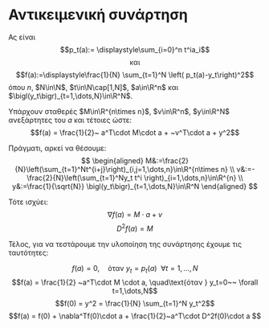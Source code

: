 # Αντικειμενική συνάρτηση

Ας είναι
$$p_t(a):= \displaystyle\sum_{i=0}^n t^ia_i$$
$$\text{και}$$
$$f(a):=\displaystyle\frac{1}{N} \sum_{t=1}^N \left( p_t(a)-y_t\right)^2$$
όπου $n$, $N\in\N$, $t\in\N\cap[1,N]$, $a\in\R^n$ και $\bigl(y_t\bigr)_{t=1,\dots,Ν}\in\R^N$.

Υπάρχουν σταθερές $M\in\R^{n\times n}$, $v\in\R^n$, $y\in\R^Ν$ ανεξάρτητες του $a$ και τέτοιες ώστε: $$f(a) = \frac{1}{2}~ a^T\cdot M\cdot a + ~v^T\cdot a +  y^2$$

Πράγματι, αρκεί να θέσουμε:
$$
  \begin{aligned}
    M&:=\frac{2}{N}\left(\sum_{t=1}^Nt^{i+j}\right)_{i,j=1,\dots,n}\in\R^{n\times n} \\
    v&:=-\frac{2}{N}\left(\sum_{t=1}^Ny_t t^i \right)_{i=1,\dots,n}\in\R^{n} \\
    y&:=\frac{1}{\sqrt{N}} \bigl(y_t\bigr)_{t=1,\dots,N}\in\R^N
  \end{aligned}
$$

Τότε ισχύει:
$$\nabla f(a) = M \cdot a + v$$
$$D^2 f(a) = M$$

Τέλος, για να τεστάρουμε την υλοποίηση της συνάρτησης έχουμε τις ταυτότητες:

$$f(a) = 0, \quad\text{όταν } y_t=p_t(a)~~ \forall t=1,\dots,N$$
$$f(a) = \frac{1}{2} ~a^T\cdot M \cdot a, \quad\text{όταν } y_t=0~~ \forall t=1,\dots,N$$
$$f(0) = y^2 = \frac{1}{N} \sum_{t=1}^N y_t^2$$
$$f(a) = f(0) + \nabla^Tf(0)\cdot a + \frac{1}{2}~a^T\cdot D^2f(0)\cdot a $$

<!-- + $$
    \begin{aligned}
        p(t,a) :=& ~ a_0 + a_1 t + a_2 t^2 + a_3 t^3 + a_4 t^4 \\
                =& ~ v^T_t \cdot~ a~ = ~a^T\cdot ~v_t \\
    \end{aligned}
  $$
  όπου $a := (a_0,a_1,a_2,a_3,a_4)^T$ και $v_t := (1,t,t^2,t^3,t^4)^T$.

+ $$
    \begin{aligned}
        p^2(t,a) =& ~ a^T \cdot M_t \cdot a\\
                 =& ~\sum_{i,j=0}^4 ~ m^t_{ij} a_i a_j\\
    \end{aligned}
  $$
  όπου $m^t_{ij} := t^{i+j}$ και $M_t =\Bigl( ~ m^t_{ij} ~ \Bigr)_{i,j=0}^4$

+ $$
    \begin{aligned}
        f(x) :=& \frac{1}{25} \sum_{t=1}^{25} ~ ( ~ p(t,x) ~ - ~ y_t ~ )^2 \\
              =& \frac{1}{25} \sum_{t=1}^{25} ~ p^2(t,x) ~ - 2y_tp(t,x) ~ + ~ y_t^2 \\
              =& ~ x^T \cdot M \cdot x ~ + ~2~ v^T \cdot x ~ + ~{y^2}
    \end{aligned}
  $$
  όπου $M := \displaystyle \frac{1}{25}\sum_{t=1}^{25} M_t$,
  $~v := \displaystyle -\frac{1}{25}\sum_{t=1}^{25} ~ y_t~v_t$
  και $y^2 := \displaystyle \frac{1}{25}\sum_{t=1}^{25} y_t^2$.

Συνεπώς έχουμε:

 $$ f(x) = ~ x^T \cdot M \cdot x ~+~2~~ v^T \cdot x + y^2 $$
 $$ \nabla f(x) = 2~M \cdot x + 2~v  $$
 $$ D^2f(x) = 2~M $$

Μάλιστα, ισχύει:

$$f(x+h) = f(x) +  \nabla^Tf(x)\cdot h + \frac{1}{2}~h^T\cdot D^2f(x) \cdot h $$ -->
